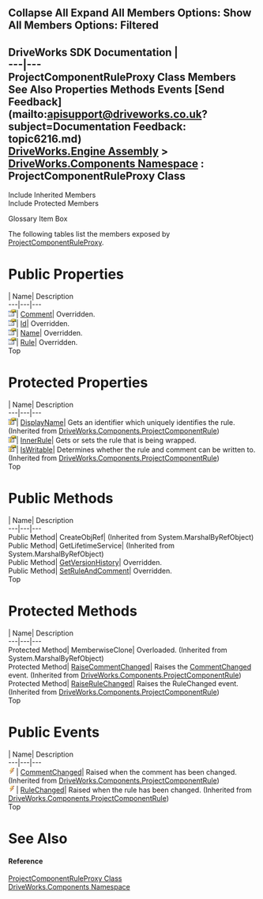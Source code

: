 Collapse All Expand All Members Options: Show All  Members Options: Filtered   
---  
DriveWorks SDK Documentation  |   
---|---  
ProjectComponentRuleProxy Class Members   
See Also Properties Methods Events [Send Feedback](mailto:apisupport@driveworks.co.uk?subject=Documentation Feedback: topic6216.md)  
[DriveWorks.Engine Assembly](topic2156.md) > [DriveWorks.Components Namespace](topic6089.md) : ProjectComponentRuleProxy Class  
---  
  
Include Inherited Members    
Include Protected Members  


Glossary Item Box

The following tables list the members exposed by [ProjectComponentRuleProxy](topic6216.md).

# Public Properties

| Name| Description  
---|---|---  
![Public Property](dotnetimages/publicProperty.gif)| [Comment](topic6224.md)| Overridden.   
![Public Property](dotnetimages/publicProperty.gif)| [Id](topic6225.md)| Overridden.   
![Public Property](dotnetimages/publicProperty.gif)| [Name](topic6227.md)| Overridden.   
![Public Property](dotnetimages/publicProperty.gif)| [Rule](topic6228.md)| Overridden.   
Top

# Protected Properties

| Name| Description  
---|---|---  
![Protected Property](dotnetimages/protectedProperty.gif)| [DisplayName](topic6209.md)| Gets an identifier which uniquely identifies the rule. (Inherited from [DriveWorks.Components.ProjectComponentRule](topic6198.md))  
![Protected Property](dotnetimages/protectedProperty.gif)| [InnerRule](topic6226.md)| Gets or sets the rule that is being wrapped.   
![Protected Property](dotnetimages/protectedProperty.gif)| [IsWritable](topic6211.md)| Determines whether the rule and comment can be written to. (Inherited from [DriveWorks.Components.ProjectComponentRule](topic6198.md))  
Top

# Public Methods

| Name| Description  
---|---|---  
Public Method| CreateObjRef|  (Inherited from System.MarshalByRefObject)  
Public Method| GetLifetimeService|  (Inherited from System.MarshalByRefObject)  
Public Method| [GetVersionHistory](topic6222.md)| Overridden.   
Public Method| [SetRuleAndComment](topic6223.md)| Overridden.   
Top

# Protected Methods

| Name| Description  
---|---|---  
Protected Method| MemberwiseClone| Overloaded. (Inherited from System.MarshalByRefObject)  
Protected Method| [RaiseCommentChanged](topic6205.md)| Raises the [CommentChanged](topic6214.md) event. (Inherited from [DriveWorks.Components.ProjectComponentRule](topic6198.md))  
Protected Method| [RaiseRuleChanged](topic6206.md)| Raises the RuleChanged event. (Inherited from [DriveWorks.Components.ProjectComponentRule](topic6198.md))  
Top

# Public Events

| Name| Description  
---|---|---  
![Public Event](dotnetimages/publicEvent.gif)| [CommentChanged](topic6214.md)| Raised when the comment has been changed. (Inherited from [DriveWorks.Components.ProjectComponentRule](topic6198.md))  
![Public Event](dotnetimages/publicEvent.gif)| [RuleChanged](topic6215.md)| Raised when the rule has been changed. (Inherited from [DriveWorks.Components.ProjectComponentRule](topic6198.md))  
Top

# See Also

#### Reference

[ProjectComponentRuleProxy Class](topic6216.md)   
[DriveWorks.Components Namespace](topic6089.md)


